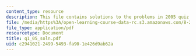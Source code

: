 ```yaml
---
content_type: resource
description: This file contains solutions to the problems in 2005 quiz 1.
file: /media/https%3A/open-learning-course-data-rc.s3.amazonaws.com/8-282j-introduction-to-astronomy-spring-2006/c294102124995493fa901e426d9ab62a_q1_05_soln.pdf
file_type: application/pdf
resourcetype: Document
title: q1_05_soln.pdf
uid: c2941021-2499-5493-fa90-1e426d9ab62a
---
```

